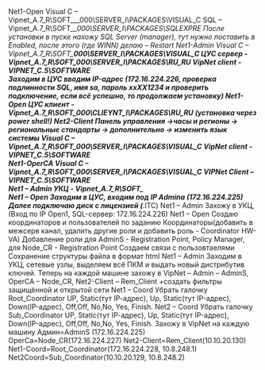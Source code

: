 Net1-Open
Visual C – Vipnet_A.7_R\SOFT\___000\SERVER_I\PACKAGES\VISUAL_C
SQL – Vipnet_A.7_R\SOFT\___000\SERVER_I\PACKAGES\SQLEXPRE
После установки в пуске нахожу SQL Server (manager), тут нужно поставить в Enabled, после этого (где WINN) делаю – Restart
Net1-Admin
Visual C – Vipnet_A.7_R\SOFT\___000\SERVER_I\PACKAGES\VISUAL_C
ЦУС сервер - Vipnet_A.7_R\SOFT\___000\SERVER_I\PACKAGES\RU_RU
VipNet client - VIPNET_C.5\SOFTWARE\
Заходим в ЦУС вводим IP-адрес (172.16.224.226, проверка подлинности SQL, имя sa, пароль xxXX1234 и проверить подключение, если всё успешно, то продолжаем установку)
Net1-Open
ЦУС клиент - Vipnet_A.7_R\SOFT\___000\CLIEYNT_I\PACKAGES\RU_RU (установка через power shell!)
Net2-Client
Панель управления →часы и регионы → региональные стандарты → дополнительно → изменить язык системы
Visual C – Vipnet_A.7_R\SOFT\___000\SERVER_I\PACKAGES\VISUAL_C
VipNet client - VIPNET_C.5\SOFTWARE\
Net1-OperCA
Visual C – Vipnet_A.7_R\SOFT\___000\SERVER_I\PACKAGES\VISUAL_C
VIPNet Client – VIPNET_C.5\SOFTWARE\
Net1 – Admin
УКЦ - Vipnet_A.7_R\SOFT\______\
Net1 – Open
Заходим в ЦУС, входим под IP Admina (172.16.224.225) 
Далее подключаю диск с лицензией (______.ITC)
Net1 – Admin
Захожу в УКЦ, (Вход по IP Open1, SQL-сервер: 172.16.224.226)
Net1 – Open
Создаю координаторов и пользователей по заданию
Координаторы(добавить в межсерв канал, удалить другие роли и добавить роль - Coordinator HW-VA)
Добавление роли для AdminS - Registration Point, Policy Manager, для Node_CR - Registration Point
Создаем связи с пользовтаелями
Сохранение структуры файла в формат html
Net1 – Admin
Заходим в УКЦ, сетевые узлы, выделяем всё ПКМ и выдать новый дистрибутив ключей. 
Теперь на каждой машине захожу в VipNet – Admin – AdminS, OperCA – Node_CR, Net2-Client – Rem_Client
+создать фильтры защищённой и открытой сети
Net1 – Coord
Убрать галочку
Root_Coordinator
UP, Static(тут IP-aдрес), Up, Static(тут IP-адрес), Down(IP-адрес), Off,Off, No,No, Yes, Finish.
Net2 – Coord
Убрать галочку
Sub_Coordinator
UP, Static(тут IP-aдрес), Up, Static(тут IP-адрес), Down(IP-адрес), Off,Off, No,No, Yes, Finish.
Захожу в VipNet на каждую машину
Админ=AdminS (172.16.224.225)
OperCa=Node_CR(172.16.224.227)
Net2-Client=Rem_Client(10.10.20.130)
Net1-Coord=Root_Coordinator(172.16.224.228, 10.8.248.1)
Net2Coord=Sub_Coordinator(10.10.20.129, 10.8.248.2)

